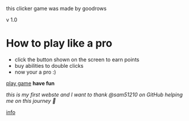 this clicker game was made by goodrows

v 1.0

# How to play like a pro
- click the button shown on the screen to earn points
- buy abilities to double clicks
- now your a pro :)

[play game](https://goodrows.github.io/click-click-simulator/play)
**have fun**

*this is my first webste and I want to thank @sam51210 on GitHub helping me on this journey 💖*

[info](https://goodrows.github.io/click-click-simulator/info)
